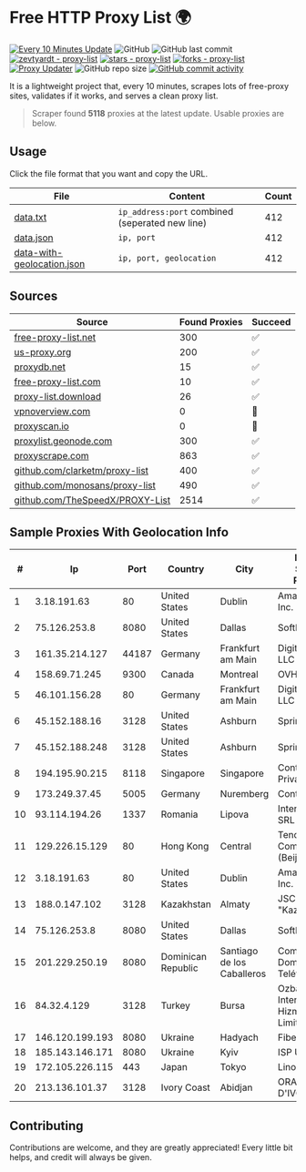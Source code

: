 
# Free HTTP Proxy List 🌍

[![Every 10 Minutes Update](https://github.com/mertguvencli/http-proxy-list/actions/workflows/main.yml/badge.svg?branch=main)](https://github.com/mertguvencli/http-proxy-list/actions/workflows/main.yml)
![GitHub](https://img.shields.io/github/license/mertguvencli/http-proxy-list)
![GitHub last commit](https://img.shields.io/github/last-commit/mertguvencli/http-proxy-list)
[![zevtyardt - proxy-list](https://img.shields.io/static/v1?label=zevtyardt&message=proxy-list&color=blue&logo=github)](https://github.com/zevtyardt/proxy-list "Go to GitHub repo")
[![stars - proxy-list](https://img.shields.io/github/stars/zevtyardt/proxy-list?style=social)](https://github.com/zevtyardt/proxy-list)
[![forks - proxy-list](https://img.shields.io/github/forks/zevtyardt/proxy-list?style=social)](https://github.com/zevtyardt/proxy-list)
[![Proxy Updater](https://github.com/zevtyardt/proxy-list/workflows/Proxy%20Updater/badge.svg)](https://github.com/zevtyardt/proxy-list/actions?query=workflow:"Proxy+Updater")
![GitHub repo size](https://img.shields.io/github/repo-size/zevtyardt/proxy-list)
[![GitHub commit activity](https://img.shields.io/github/commit-activity/m/zevtyardt/proxy-list?logo=commits)](https://github.com/zevtyardt/proxy-list/commits/main)

It is a lightweight project that, every 10 minutes, scrapes lots of free-proxy sites, validates if it works, and serves a clean proxy list.

> Scraper found **5118** proxies at the latest update. Usable proxies are below.

## Usage

Click the file format that you want and copy the URL.

|File|Content|Count|
|----|-------|-----|
|[data.txt](https://raw.githubusercontent.com/mertguvencli/http-proxy-list/main/proxy-list/data.txt)|`ip_address:port` combined (seperated new line)|412|
|[data.json](https://raw.githubusercontent.com/mertguvencli/http-proxy-list/main/proxy-list/data.json)|`ip, port`|412|
|[data-with-geolocation.json](https://raw.githubusercontent.com/mertguvencli/http-proxy-list/main/proxy-list/data-with-geolocation.json)|`ip, port, geolocation`|412|

## Sources

|Source|Found Proxies|Succeed|
|------|-------------|-------|
|[free-proxy-list.net](https://free-proxy-list.net)|300|✅|
|[us-proxy.org](https://www.us-proxy.org)|200|✅|
|[proxydb.net](http://proxydb.net)|15|✅|
|[free-proxy-list.com](https://free-proxy-list.com/?page=&port=&type%5B%5D=http&type%5B%5D=https&up_time=0&search=Search)|10|✅|
|[proxy-list.download](https://www.proxy-list.download/HTTP)|26|✅|
|[vpnoverview.com](https://vpnoverview.com/privacy/anonymous-browsing/free-proxy-servers)|0|🚫|
|[proxyscan.io](https://www.proxyscan.io)|0|🚫|
|[proxylist.geonode.com](https://proxylist.geonode.com/api/proxy-list?limit=300&page=1&sort_by=lastChecked&sort_type=desc&protocols=http,https)|300|✅|
|[proxyscrape.com](https://api.proxyscrape.com/v2/?request=displayproxies&protocol=http&timeout=10000&country=all&ssl=all&anonymity=all)|863|✅|
|[github.com/clarketm/proxy-list](https://raw.githubusercontent.com/clarketm/proxy-list/master/proxy-list-raw.txt)|400|✅|
|[github.com/monosans/proxy-list](https://raw.githubusercontent.com/monosans/proxy-list/main/proxies/http.txt)|490|✅|
|[github.com/TheSpeedX/PROXY-List](https://raw.githubusercontent.com/TheSpeedX/PROXY-List/master/http.txt)|2514|✅|


## Sample Proxies With Geolocation Info

|#|Ip|Port|Country|City|Internet Service Provider|
|-|--|----|-------|----|-------------------------|
|1|3.18.191.63|80|United States|Dublin|Amazon.com, Inc.|
|2|75.126.253.8|8080|United States|Dallas|SoftLayer|
|3|161.35.214.127|44187|Germany|Frankfurt am Main|DigitalOcean, LLC|
|4|158.69.71.245|9300|Canada|Montreal|OVH SAS|
|5|46.101.156.28|80|Germany|Frankfurt am Main|DigitalOcean, LLC|
|6|45.152.188.16|3128|United States|Ashburn|Sprint|
|7|45.152.188.248|3128|United States|Ashburn|Sprint|
|8|194.195.90.215|8118|Singapore|Singapore|Contabo Asia Private Limited|
|9|173.249.37.45|5005|Germany|Nuremberg|Contabo GmbH|
|10|93.114.194.26|1337|Romania|Lipova|Interkvm Host SRL|
|11|129.226.15.129|80|Hong Kong|Central|Tencent Cloud Computing (Beijing) Co|
|12|3.18.191.63|80|United States|Dublin|Amazon.com, Inc.|
|13|188.0.147.102|3128|Kazakhstan|Almaty|JSC "KazTransCom"|
|14|75.126.253.8|8080|United States|Dallas|SoftLayer|
|15|201.229.250.19|8080|Dominican Republic|Santiago de los Caballeros|Compañía Dominicana de Teléfonos S. A.|
|16|84.32.4.129|3128|Turkey|Bursa|Ozbay Bilisim Internet Hizmetleri Limited Sirketi|
|17|146.120.199.193|8080|Ukraine|Hadyach|FiberLink Ltd.|
|18|185.143.146.171|8080|Ukraine|Kyiv|ISP UTELS|
|19|172.105.226.115|443|Japan|Tokyo|Linode, LLC|
|20|213.136.101.37|3128|Ivory Coast|Abidjan|ORANGE COTE D'IVOIRE|



## Contributing

Contributions are welcome, and they are greatly appreciated! Every
little bit helps, and credit will always be given.

